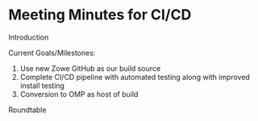 # Meeting Minutes for CI/CD

Introduction

Current Goals/Milestones:

1.	Use new Zowe GitHub as our build source
2.	Complete CI/CD pipeline with automated testing along with improved install testing
3.	Conversion to OMP as host of build

Roundtable


